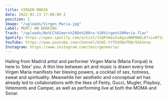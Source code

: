 ```yaml
---
title: VIRGEN MARIA
date: 2022-01-23 17:06:00 Z
position: 1
Image: "/uploads/Virgen_Maria.jpg"
Label: MGMT/ WW BOOKING
Track: "/uploads/Nu%CC%81mero%20De%20Oro-%20Virgen%20Maria.flac"
Spotify: https://open.spotify.com/artist/7nQPn0exIxAqszNNPBNEL0?si=R7IwK9kaRQuF13XJ_LXLTA&nd=1
YouTube: https://www.youtube.com/channel/UCWI-tYfbSOQeTRQr5GkSnsw
Instagram: https://www.instagram.com/imvirgenmaria/
---
```


Hailing from Madrid artist and performer Virgen Maria (Maria Forqué) is here to ‘blex’ you. A thin line between art and music is drawn every time Virgen Maria manifests her blexing powers, a cocktail of sex, hotness, sweat and spirituality. Meanwhile her aesthetic and conceptual art has already led to collaborations with the likes of Fenty, Gucci, Mugler, Playboy, Vetements and Camper, as well as performing live at both the MOMA and Sonar.